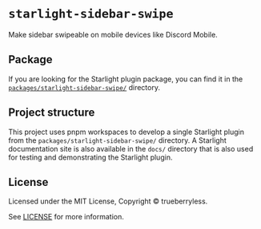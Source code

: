 # `starlight-sidebar-swipe`

Make sidebar swipeable on mobile devices like Discord Mobile.

## Package

If you are looking for the Starlight plugin package, you can find it in the [`packages/starlight-sidebar-swipe/`](/packages/starlight-sidebar-swipe/) directory.

## Project structure

This project uses pnpm workspaces to develop a single Starlight plugin from the `packages/starlight-sidebar-swipe/` directory. A Starlight documentation site is also available in the `docs/` directory that is also used for testing and demonstrating the Starlight plugin.

## License

Licensed under the MIT License, Copyright © trueberryless.

See [LICENSE](/LICENSE) for more information.
